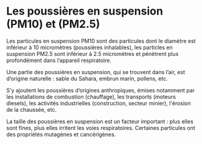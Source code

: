 # Les poussières en suspension (**PM10**) et (**PM2.5**)

Les particules en suspension PM10 sont des particules dont le diamètre est inférieur à 10 micromètres (poussières inhalables), les particles en suspension PM2.5 sont inférieur à 2.5 micromètres et pénètrent plus profondément dans l’appareil respiratoire.

Une partie des poussières en suspension, qui se trouvent dans l’air, est d’origine naturelle : sable du Sahara, embrun marin, pollens, etc.

S’y ajoutent les poussières d’origines anthropiques, émises notamment par les installations de combustion (chauffage), les transports (moteurs diesels), les activités industrielles (construction, secteur minier), l'érosion de la chaussée, etc.

La taille des poussières en suspension est un facteur important : plus elles sont fines, plus elles irritent les voies respiratoires. Certaines particules ont des propriétés mutagènes et cancérigènes.
